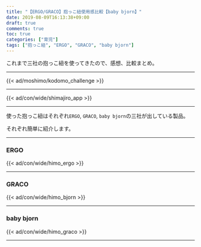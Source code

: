 ```yaml
---
title: "【ERGO/GRACO】抱っこ紐使用感比較【baby bjorn】"
date: 2019-08-09T16:13:38+09:00
draft: true
comments: true
toc: true
categories: ["育児"]
tags: ["抱っこ紐", "ERGO", "GRACO", "baby bjorn"]
---
```


これまで三社の抱っこ紐を使ってきたので、感想、比較まとめ。

<!--more-->

---

{{< ad/moshimo/kodomo_challenge >}}

---

{{< ad/con/wide/shimajiro_app >}}

---

使った抱っこ紐はそれぞれ`ERGO`, `GRACO`, `baby bjorn`の三社が出している製品。

それぞれ簡単に紹介します。

---

### ERGO

{{< ad/con/wide/himo_ergo >}}

---

### GRACO

{{< ad/con/wide/himo_bjorn >}}

---

### baby bjorn

{{< ad/con/wide/himo_graco >}}

---
